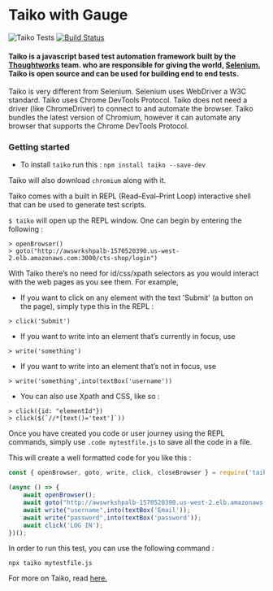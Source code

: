 # Taiko with Gauge

![Taiko Tests](https://github.com/ghoshasish99/Taiko/workflows/Taiko%20Tests/badge.svg)  [![Build Status](https://dev.azure.com/AutomationsTools/Execution/_apis/build/status/Taiko-Gauge?branchName=master)](https://dev.azure.com/AutomationsTools/Execution/_build/latest?definitionId=7&branchName=master)


#### Taiko is a javascript based test automation framework built by the [Thoughtworks](https://www.thoughtworks.com/) team. who are responsible for giving the world, [Selenium.](https://www.selenium.dev/) Taiko is open source and can be used for building end to end tests.

Taiko is very different from Selenium. Selenium uses WebDriver a W3C standard. Taiko uses Chrome DevTools Protocol. Taiko does not need a driver (like ChromeDriver) to connect to and automate the browser. Taiko bundles the latest version of Chromium, however it can automate any browser that supports the Chrome DevTools Protocol.

### Getting started
* To install `taiko` run this : `npm install taiko --save-dev`

Taiko will also download `chromium` along with it.

Taiko comes with a built in REPL (Read–Eval–Print Loop) interactive shell that can be used to generate test scripts.

`$ taiko` will open up the REPL window.
One can begin by entering the following :
```shell
> openBrowser()
> goto("http://awswrkshpalb-1570520390.us-west-2.elb.amazonaws.com:3000/cts-shop/login")
```
With Taiko there’s no need for id/css/xpath selectors as you would interact with the web pages as you see them. 
For example, 
* If you want to click on any element with the text 'Submit' (a button on the page), simply type this in the REPL :
```shell
> click('Submit')
```
* If you want to write into an element that’s currently in focus, use
```shell
> write('something')
```
* If you want to write into an element that’s not in focus, use
```shell
> write('something',into(textBox('username'))
```
* You can also use Xpath and CSS, like so :
```shell
> click({id: "elementId"})
> click($(`//*[text()='text']`))
```
Once you have created you code or user journey using the REPL commands, simply use `.code mytestfile.js` to save all the code in a file.

This will create a well formatted code for you like this :
```javascript
const { openBrowser, goto, write, click, closeBrowser } = require('taiko');

(async () => {
    await openBrowser();
    await goto("http://awswrkshpalb-1570520390.us-west-2.elb.amazonaws.com:3000/cts-shop/login");
    await write("username",into(textBox('Email'));
    await write("password",into(textBox('password'));
    await click('LOG IN');
})();
```
In order to run this test, you can use the following command :
```shell
npx taiko mytestfile.js
```
For more on Taiko, read [here.](https://taiko.dev/)
